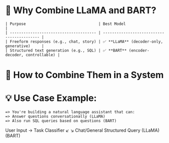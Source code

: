 # 🧠 Why Combine LLaMA and BART?

    | Purpose                                | Best Model                                 |
    | -------------------------------------- | ------------------------------------------ |
    | Freeform responses (e.g., chat, story) | ✅ **LLaMA** (decoder-only, generative)     |
    | Structured text generation (e.g., SQL) | ✅ **BART** (encoder-decoder, controllable) |


# 🔧 How to Combine Them in a System

# 💡 Use Case Example:
    => You're building a natural language assistant that can:
    => Answer questions conversationally (LLaMA)
    => Also run SQL queries based on questions (BART)

User Input → Task Classifier
           ↙            ↘
     Chat/General     Structured Query
        (LLaMA)            (BART)
